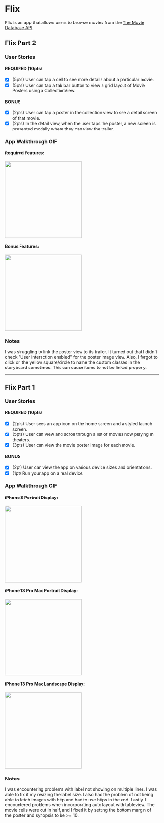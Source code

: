 # Flix

Flix is an app that allows users to browse movies from the [The Movie Database API](http://docs.themoviedb.apiary.io/#).

## Flix Part 2

### User Stories

#### REQUIRED (10pts)
- [x] (5pts) User can tap a cell to see more details about a particular movie.
- [x] (5pts) User can tap a tab bar button to view a grid layout of Movie Posters using a CollectionView.

#### BONUS
- [x] (2pts) User can tap a poster in the collection view to see a detail screen of that movie.
- [x] (2pts) In the detail view, when the user taps the poster, a new screen is presented modally where they can view the trailer.

### App Walkthrough GIF
#### Required Features:
<img src="https://user-images.githubusercontent.com/50003319/156111102-1405d7d8-473a-4a0a-8634-5b74b6e500b6.gif" width=250><br>

#### Bonus Features:
<img src="https://user-images.githubusercontent.com/50003319/156111106-cbb14df8-0d4c-4bb9-b40e-188ef01813da.gif" width=250><br>

### Notes
I was struggling to link the poster view to its trailer. It turned out that I didn't check "User interaction enabled" for the poster image view. Also, I forgot to click on the yellow square/circle to name the custom classes in the storyboard sometimes. This can cause items to not be linked properly.  

---

## Flix Part 1

### User Stories

#### REQUIRED (10pts)
- [x] (2pts) User sees an app icon on the home screen and a styled launch screen.
- [x] (5pts) User can view and scroll through a list of movies now playing in theaters.
- [x] (3pts) User can view the movie poster image for each movie.

#### BONUS
- [x] (2pt) User can view the app on various device sizes and orientations.
- [x] (1pt) Run your app on a real device.

### App Walkthrough GIF

#### iPhone 8 Portrait Display:
<img src="https://user-images.githubusercontent.com/50003319/154859983-81487572-0dda-44c0-87f6-a950ca7b353c.gif" width=250><br>

#### iPhone 13 Pro Max Portrait Display:
<img src="https://user-images.githubusercontent.com/50003319/154859987-82debbb2-4f8a-457a-9bb3-fb9f09992faa.gif" width=250><br>

#### iPhone 13 Pro Max Landscape Display:
<img src="https://user-images.githubusercontent.com/50003319/155856317-a820eece-1cd4-4c0c-916f-a55910ee5efd.gif" height=250><br>


### Notes
I was encountering problems with label not showing on multiple lines. I was able to fix it my resizing the label size. I also had the problem of not being able to fetch images with http and had to use https in the end. Lastly, I encountered problems when incorporating auto layout with tableview. The movie cells were cut in half, and I fixed it by setting the bottom margin of the poster and synopsis to be >= 10.
